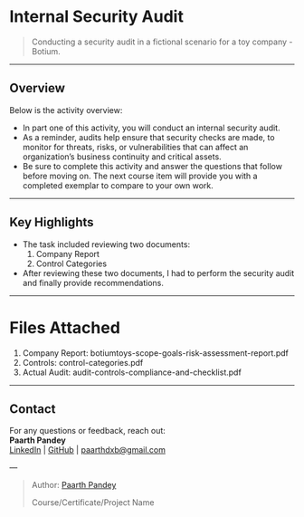 # Internal Security Audit

> Conducting a security audit in a fictional scenario for a toy company - Botium.

---

## Overview

Below is the activity overview:

- In part one of this activity, you will conduct an internal security audit. 
- As a reminder, audits help ensure that security checks are made, to monitor for threats, risks, or vulnerabilities that can affect an organization’s business continuity and critical assets. 
- Be sure to complete this activity and answer the questions that follow before moving on. The next course item will provide you with a completed exemplar to compare to your own work.  

---

## Key Highlights

- The task included reviewing two documents:
  1. Company Report
  2. Control Categories
- After reviewing these two documents, I had to perform the security audit and finally provide recommendations. 

---

# Files Attached
1. Company Report: botiumtoys-scope-goals-risk-assessment-report.pdf
2. Controls: control-categories.pdf
3. Actual Audit: audit-controls-compliance-and-checklist.pdf

---

## Contact

For any questions or feedback, reach out:  
**Paarth Pandey**  
[LinkedIn](https://www.linkedin.com/in/paarth-pandey-13779529b/) | [GitHub](https://github.com/paarthpandey10) | paarthdxb@gmail.com

—

> Author: [Paarth Pandey](https://github.com/paarthpandey10)
>  
> Course/Certificate/Project Name



